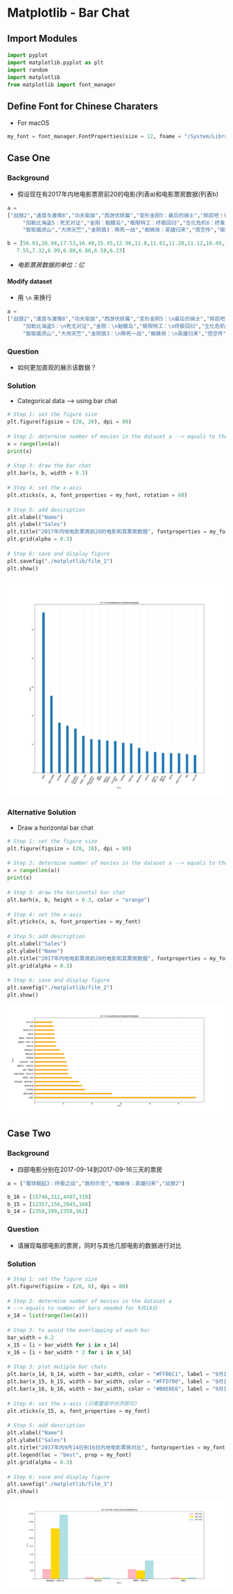 # Matplotlib - Bar Chat 

## Import Modules
```python
import pyplot
import matplotlib.pyplot as plt
import random
import matplotlib
from matplotlib import font_manager 
```

## Define Font for Chinese Charaters 
- For macOS

```python
my_font = font_manager.FontProperties(size = 12, fname = "/System/Library/Fonts/Hiragino Sans GB.ttc")
```
## Case One
### Background
- 假设现在有2017年内地电影票房前20的电影(列表a)和电影票房数据(列表b)

```python
a = 
["战狼2","速度与激情8","功夫瑜伽","西游伏妖篇","变形金刚5：最后的骑士","摔跤吧！爸爸",
     "加勒比海盗5：死无对证","金刚：骷髅岛","极限特工：终极回归","生化危机6：终章","乘风破浪","神偷奶爸3",
     "智取威虎山","大闹天竺","金刚狼3：殊死一战","蜘蛛侠：英雄归来","悟空传","银河护卫队2","情圣","新木乃伊"]
```
```python
b = [56.01,26.94,17.53,16.49,15.45,12.96,11.8,11.61,11.28,11.12,10.49,10.3,8.75,
   7.55,7.32,6.99,6.88,6.86,6.58,6.23]
```
- *电影票房数据的单位：亿* 

#### Modify dataset
- 用 ```\n``` 来换行

```python
a = 
["战狼2","速度与激情8","功夫瑜伽","西游伏妖篇","变形金刚5：\n最后的骑士","摔跤吧！爸爸",
     "加勒比海盗5：\n死无对证","金刚：\n骷髅岛","极限特工：\n终极回归","生化危机6：\n终章","乘风破浪","神偷奶爸3",
     "智取威虎山","大闹天竺","金刚狼3：\n殊死一战","蜘蛛侠：\n英雄归来","悟空传","银河护卫队2","情圣","新木乃伊"]
```

### Question
- 如何更加直观的展示该数据？

### Solution
- Categorical data --> using bar chat

```python
# Step 1: set the figure size 
plt.figure(figsize = (20, 20), dpi = 80)

# Step 2: determine number of movies in the dataset a --> equals to the number of bars
x = range(len(a)) 
print(x)

# Step 3: draw the bar chat 
plt.bar(x, b, width = 0.3)

# Step 4: set the x-axis
plt.xticks(x, a, font_properties = my_font, rotation = 60)

# Step 5: add description
plt.xlabel("Name")
plt.ylabel("Sales")
plt.title("2017年内地电影票房前20的电影和其票房数据", fontproperties = my_font)
plt.grid(alpha = 0.3)

# Step 6: save and display figure
plt.savefig("./matplotlib/film_1")
plt.show()
```
![alt text](mat/film_1.png)


### Alternative Solution
- Draw a horizontal bar chat 

```python
# Step 1: set the figure size 
plt.figure(figsize = (20, 10), dpi = 80)

# Step 2: determine number of movies in the dataset a --> equals to the number of bars
x = range(len(a)) 
print(x)

# Step 3: draw the horizontal bar chat 
plt.barh(x, b, height = 0.3, color = "orange")

# Step 4: set the x-axis
plt.yticks(x, a, font_properties = my_font)

# Step 5: add description
plt.xlabel("Sales")
plt.ylabel("Name")
plt.title("2017年内地电影票房前20的电影和其票房数据", fontproperties = my_font)
plt.grid(alpha = 0.3)

# Step 6: save and display figure
plt.savefig("./matplotlib/film_2")
plt.show()
```
![alt text](mat/film_2.png)



## Case Two
### Background 
- 四部电影分别在2017-09-14到2017-09-16三天的票房

```python
a = ["猩球崛起3：终极之战","敦刻尔克","蜘蛛侠：英雄归来","战狼2"]
```
```python
b_16 = [15746,312,4497,319]
b_15 = [12357,156,2045,168]
b_14 = [2358,399,2358,362]
```

### Question
- 请展现每部电影的票房，同时与其他几部电影的数据进行对比

### Solution
```python
# Step 1: set the figure size 
plt.figure(figsize = (20, 8), dpi = 80)

# Step 2: determine number of movies in the dataset a
# --> equals to number of bars needed for 9月14日
x_14 = list(range(len(a)))

# Step 3: to avoid the overlapping of each bar
bar_width = 0.2
x_15 = [i + bar_width for i in x_14]
x_16 = [i + bar_width * 2 for i in x_14]

# Step 3: plot mutiple bar chats 
plt.bar(x_14, b_14, width = bar_width, color = "#FFB6C1", label = "9月14日")
plt.bar(x_15, b_15, width = bar_width, color = "#FFD700", label = "9月15日")
plt.bar(x_16, b_16, width = bar_width, color = "#B0E0E6", label = "9月16日")

# Step 4: set the x-axis (只需要居中对齐即可)
plt.xticks(x_15, a, font_properties = my_font)

# Step 5: add description
plt.xlabel("Name")
plt.ylabel("Sales")
plt.title("2017年内9月14日到16日内地电影票房对比", fontproperties = my_font)
plt.legend(loc = "best", prop = my_font)
plt.grid(alpha = 0.3)

# Step 6: save and display figure
plt.savefig("./matplotlib/film_3")
plt.show()
```
![alt text](mat/film_3.png)





